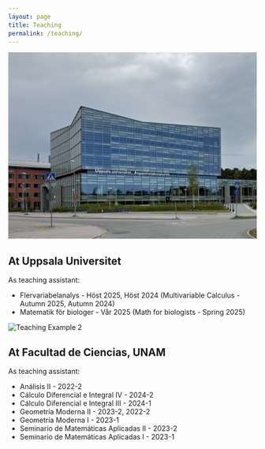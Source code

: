 ```yaml
---
layout: page
title: Teaching
permalink: /teaching/
---
```


<div class="teaching-section">
  <div class="teaching-image-wrapper">
    <img src="/assets/uppsala.jpg" 
     alt="Uppsala"
     class="teaching-image">
  </div>
  <div class="teaching-content">
    <h2>At Uppsala Universitet</h2>
    <p>As teaching assistant:</p>
    <ul>
      <li>Flervariabelanalys - Höst 2025, Höst 2024 (Multivariable Calculus - Autumn 2025, Autumn 2024)</li>
      <li>Matematik för biologer - Vår 2025 (Math for biologists - Spring 2025)</li>
    </ul>
  </div>
</div>

<div class="teaching-section">
  <div class="teaching-image-wrapper">
    <img src="/assets/teaching-image-2.jpg" alt="Teaching Example 2" class="teaching-image">
  </div>
  <div class="teaching-content">
    <h2>At Facultad de Ciencias, UNAM</h2>
    <p>As teaching assistant:</p>
    <ul>
      <li>Análisis II - 2022-2</li>
      <li>Cálculo Diferencial e Integral IV - 2024-2</li>
      <li>Cálculo Diferencial e Integral III - 2024-1</li>
      <li>Geometría Moderna II - 2023-2, 2022-2</li>
      <li>Geometría Moderna I - 2023-1</li>
      <li>Seminario de Matemáticas Aplicadas II - 2023-2</li>
      <li>Seminario de Matemáticas Aplicadas I - 2023-1</li>
    </ul>
  </div>
</div>
